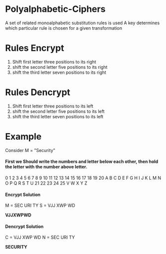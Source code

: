 # Polyalphabetic-Ciphers
A set of related monoalphabetic substitution rules is used 
A key determines which particular rule is chosen for a given transformation
# Rules Encrypt
1. Shift first letter three positions to its right
2. shift the second letter five positions to its right 
3. shift the third letter seven positions to its right 
# Rules Dencrypt
1. Shift first letter three positions to its left
2. shift the second letter five positions to its left 
3. shift the third letter seven positions to its left 


# Example 
Consider M = "Security"
#### First we Should write the numbers and letter below each other, then hold the letter with the number above letter.
0 1 2 3 4 5 6 7 8 9 10 11 12 13 14 15 16 17 18 19 20
A B C D E F G H I J  K  L  M  N  O  P  Q  R  S T  U
21 22 23 24 25
V   W  X  Y  Z
#### Encrypt Solution
M = SEC  URI  TY
S = VJJ  XWP   WD

**VJJXWPWD**
#### Dencrypt Solution
C = VJJ  XWP  WD
N = SEC  URI  TY

**SECURITY**








